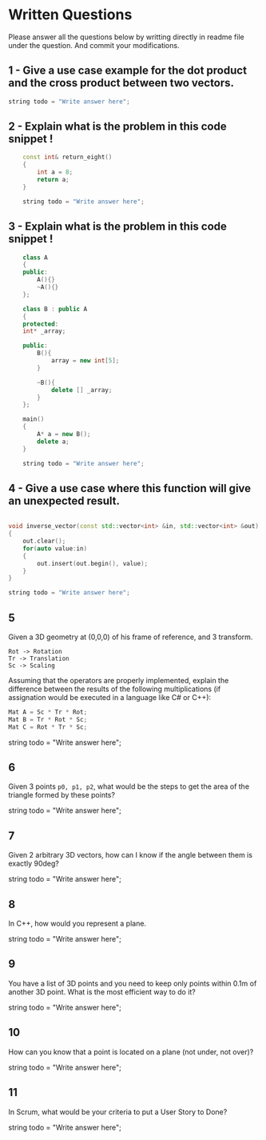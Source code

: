 # Written Questions
Please answer all the questions below by writting directly in readme file under the question. And commit your modifications.


## 1 - Give a use case example for the dot product and the cross product between two vectors.
```cpp
string todo = "Write answer here";
```


## 2 - Explain what is the problem in this code snippet !
```cpp
    const int& return_eight()
    {
        int a = 8;
        return a;
    }

    string todo = "Write answer here";
```

## 3 - Explain what is the problem in this code snippet !
```cpp
    class A
    {
    public:
        A(){}
        ~A(){}
    };

    class B : public A
    {
    protected:
    int* _array;

    public:
        B(){
            array = new int[5];
        }

        ~B(){
            delete [] _array;
        }
    };

    main()
    {
        A* a = new B();
        delete a;
    }

    string todo = "Write answer here";

```

 
## 4 - Give a use case where this function will give an unexpected result.
```cpp

void inverse_vector(const std::vector<int> &in, std::vector<int> &out)
{
    out.clear();
    for(auto value:in)
    {
        out.insert(out.begin(), value);
    }        
}

string todo = "Write answer here";

```


## 5
Given a 3D geometry at (0,0,0) of his frame of reference, and 3 transform.
```
Rot -> Rotation
Tr -> Translation
Sc -> Scaling
```
Assuming that the operators are properly implemented, explain the difference between the results of the following multiplications (if assignation would be executed in a language like C# or C++):

```cpp
Mat A = Sc * Tr * Rot;
Mat B = Tr * Rot * Sc;
Mat C = Rot * Tr * Sc;
```

string todo = "Write answer here";


## 6
Given 3 points `p0, p1, p2`, what would be the steps to get the area of the triangle formed by these points?

string todo = "Write answer here";

## 7
Given 2 arbitrary 3D vectors, how can I know if the angle between them is exactly 90deg?

string todo = "Write answer here";

## 8
In C++, how would you represent a plane.

string todo = "Write answer here";

## 9
You have a list of 3D points and you need to keep only points within 0.1m of another 3D point. What is the most efficient way to do it?

string todo = "Write answer here";

## 10
How can you know that a point is located on a plane (not under, not over)?

string todo = "Write answer here";

## 11
In Scrum, what would be your criteria to put a User Story to Done?

string todo = "Write answer here";
